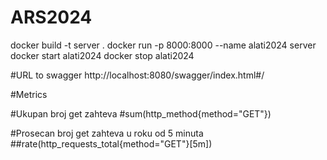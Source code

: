 # ARS2024

docker build -t server .
docker run -p 8000:8000 --name alati2024 server
docker start alati2024
docker stop alati2024

#URL to swagger
http://localhost:8080/swagger/index.html#/

#Metrics

#Ukupan broj get zahteva
#sum(http_method{method="GET"})

#Prosecan broj get zahteva u roku od 5 minuta
##rate(http_requests_total{method="GET"}[5m])
